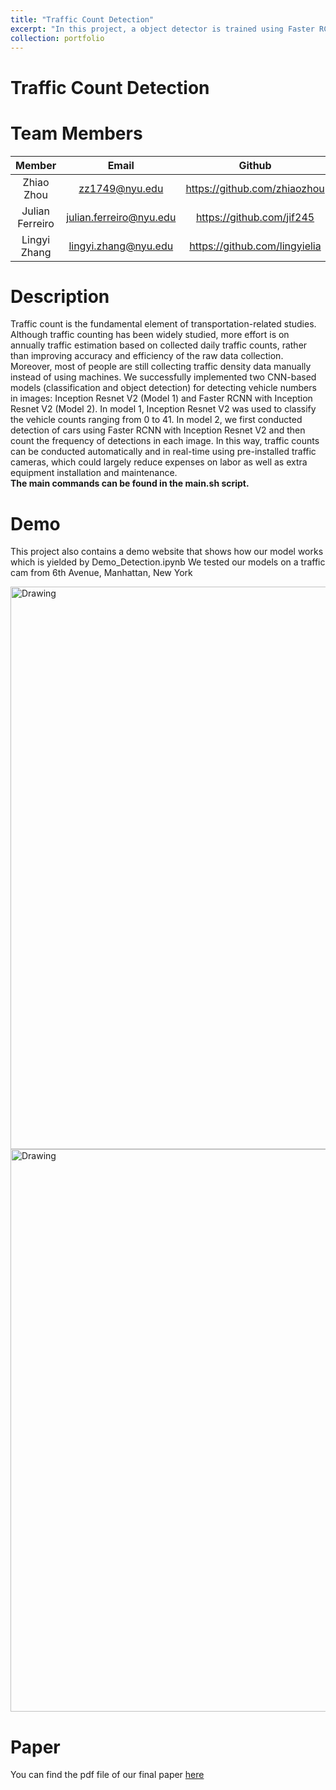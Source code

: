 ```yaml
---
title: "Traffic Count Detection"
excerpt: "In this project, a object detector is trained using Faster RCNN with Inception Resnet V2 that helps measure traffic density using existing traffic cameras in New York City.<br/><img src='https://zhiaozhou.github.io/images/vehicle/vehicle_example2.gif'>"
collection: portfolio
---
```


# Traffic Count Detection

Team Members
=====
| Member | Email | Github |
| :--: | :--: | :--: |
| Zhiao Zhou | <zz1749@nyu.edu> | <https://github.com/zhiaozhou> |
| Julian Ferreiro | <julian.ferreiro@nyu.edu> | <https://github.com/jif245> |
| Lingyi Zhang | <lingyi.zhang@nyu.edu> | <https://github.com/lingyielia> |

Description
=====
Traffic count is the fundamental element of transportation-related studies. Although traffic counting has been widely studied, more effort is on annually traffic estimation based on collected daily traffic counts, rather than improving accuracy and efficiency of the raw data collection. Moreover, most of people are still collecting traffic density data manually instead of using machines. We successfully implemented two CNN-based models (classification and object detection) for detecting vehicle numbers in images: Inception Resnet V2 (Model 1) and Faster RCNN with Inception Resnet V2  (Model 2). In model 1, Inception Resnet V2 was used to classify the vehicle counts ranging from 0 to 41. In model 2, we first conducted detection of cars using Faster RCNN with Inception Resnet V2 and then count the frequency of detections in each image. In this way, traffic counts can be conducted automatically and in real-time using pre-installed traffic cameras, which could largely reduce expenses on labor as well as extra equipment installation and maintenance.  
**The main commands can be found in the main.sh script.**

Demo
=====
This project also contains a demo website that shows how our model works which is yielded by Demo_Detection.ipynb
We tested our models on a traffic cam from 6th Avenue, Manhattan, New York
<p float="center">
    <img src="https://zhiaozhou.github.io/images/vehicle/vehicle_example1.gif" alt="Drawing" style="width: 900px;" width="300"/> 
    <img src="https://zhiaozhou.github.io/images/vehicle/vehicle_example2.gif" alt="Drawing" style="width: 900px;" width="300"/>
</p>

Paper
=====
You can find the pdf file of our final paper [here](https://github.com/zhiaozhou/Vehicle_Count_Deep_Learning/raw/master/Paper/FinalReport.pdf)
